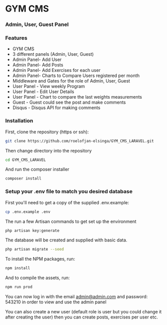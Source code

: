 # GYM CMS
### Admin, User, Guest Panel

### Features


- GYM CMS
- 3 different panels (Admin, User, Guest)
- Admin Panel- Add User
- Admin Panel- Add Posts
- Admin Panel- Add Exercises for each user
- Admin Panel- Charts to Compare Users registered per month
- Middleware and Gates for the role of Admin, User, Guest
- User Panel - View weekly Program
- User Panel - Edit User Details
- User Panel - Chart to compare the last weights measurements
- Guest - Guest could see the post and make comments
- Disqus - Disqus API for making comments

### Installation

First, clone the repository (https or ssh):
```bash
git clone https://github.com/roelofjan-elsinga/GYM_CMS_LARAVEL.git
```

Then change directory into the repository
```bash
cd GYM_CMS_LARAVEL
```

And run the composer installer
```bash
composer install
```

### Setup your .env file to match you desired database

First you'll need to get a copy of the supplied .env.example:
```bash
cp .env.example .env
```

The run a few Artisan commands to get set up the environment
```bash
php artisan key:generate
```

The database will be created and supplied with basic data.
```bash
php artisan migrate --seed
```

To install the NPM packages, run:
```bash
npm install
```
And to compile the assets, run:
```bash
npm run prod
```

You can now log in with the email admin@admin.com and password: 543210 in order to view
and use the admin panel

You can also create a new user (default role is user but you could change it after creating the user) 
then you can create posts, exercises per user etc.